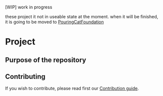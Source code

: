 [WIP] work in progress

these project it not in useable state at the moment.
when it will be finished, it is going to be moved to [PouringCatFoundation](https://github.com/purringCatFoundation)


# Project


## Purpose of the repository


## Contributing

If you wish to contribute, please read first our [Contribution guide](CONTRIBUTING.md).
